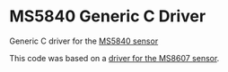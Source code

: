 # MS5840 Generic C Driver
Generic C driver for the [MS5840 sensor](https://www.te.com/usa-en/product-CAT-BLPS0060.html)

This code was based on a [driver for the MS8607 sensor](https://github.com/chadjoan/MS8607_Generic_C_Driver).

